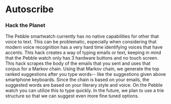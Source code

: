 # Autoscribe
### Hack the Planet

The Pebble smartwatch currently has no native capabilities for other that voice to text. This can be problematic, especially when considering that modern voice recognition has a very hard time identifying voices that have accents. This hack creates a way of typing emails or text, keeping in mind that the Pebble watch only has 3 hardware buttons and no touch screen. This hack scrapes the body of the emails that you sent and uses that corpus for a Markov chain. Using that Markov chain, we generate the top ranked suggestions after you type words-- like the suggestions given above smartphone keyboards. Since the chain is based on your emails, the suggested words are based on your literary style and voice. On the Pebble watch you can utilize this to type quickly. In the future, we plan to use a trie structure so that we can suggest even more fine tuned options. 
